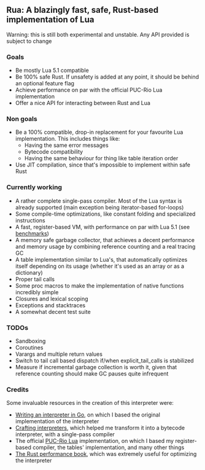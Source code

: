 ## Rua: A blazingly fast, safe, Rust-based implementation of Lua

Warning: this is still both experimental and unstable.
Any API provided is subject to change

### Goals
- Be mostly Lua 5.1 compatible
- Be 100% safe Rust. If unsafety is added at any point, it should be behind an
optional feature flag
- Achieve performance on par with the official PUC-Rio Lua implementation
- Offer a nice API for interacting between Rust and Lua

### Non goals
- Be a 100% compatible, drop-in replacement for your favourite Lua implementation.
This includes things like:
    - Having the same error messages
    - Bytecode compatibility
    - Having the same behaviour for thing like table iteration order
- Use JIT compilation, since that's impossible to implement within safe Rust

### Currently working
- A rather complete single-pass compiler. Most of the Lua syntax is already supported
  (main exception being iterator-based for-loops)
- Some compile-time optimizations, like constant folding and specialized instructions
- A fast, register-based VM, with performance on par with Lua 5.1 (see [benchmarks](./benchmarks.md))
- A memory safe garbage collector, that achieves a decent performance and memory
usage by combining reference counting and a real tracing GC
- A table implementation similar to Lua's, that automatically optimizes itself
depending on its usage (whether it's used as an array or as a dictionary)
- Proper tail calls
- Some proc macros to make the implementation of native functions incredibly simple
- Closures and lexical scoping
- Exceptions and stacktraces
- A somewhat decent test suite

### TODOs
- Sandboxing
- Coroutines
- Varargs and multiple return values
- Switch to tail call based dispatch if/when explicit_tail_calls is stabilized
- Measure if incremental garbage collection is worth it, given that reference
counting should make GC pauses quite infrequent

### Credits
Some invaluable resources in the creation of this interpreter were:
- [Writing an interpreter in Go](https://interpreterbook.com/), on which I based
the original implementation of the interpreter
- [Crafting interpreters](https://craftinginterpreters.com/), which helped me
transform it into a bytecode interpreter, with a single-pass compiler
- The official [PUC-Rio Lua](https://github.com/lua/lua) implementation, on which I
based my register-based compiler, the tables' implementation, and many other things
- [The Rust performance book](https://nnethercote.github.io/perf-book/), which was
extremely useful for optimizing the interpreter

